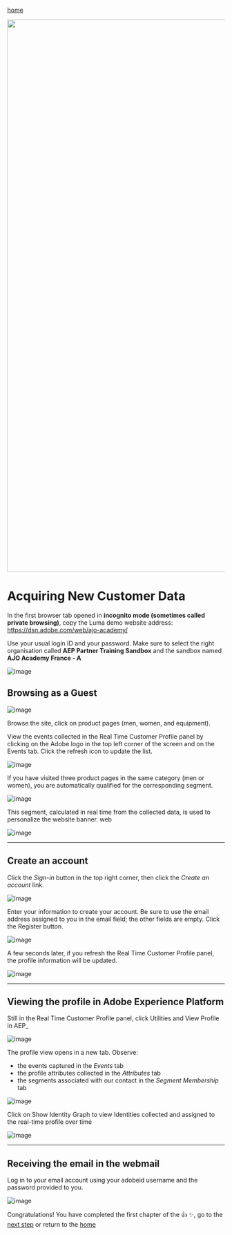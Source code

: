 [home](README.md)

<p align="center">
<img width="1280" alt="image" src="https://github.com/user-attachments/assets/1bf8639a-755b-4aa3-88e0-5126a064b41b" />
</p>


Acquiring New Customer Data
==========================================

In the first browser tab opened in **incognito mode (sometimes called private browsing)**, copy the Luma demo website address:
<a href="https://dsn.adobe.com/web/ajo-academy/" target="_blank">https://dsn.adobe.com/web/ajo-academy/</a>

Use your usual login ID and your password. Make sure to select the right organisation called **AEP Partner Training Sandbox** and the sandbox named **AJO Academy France - A**

![image](https://github.com/user-attachments/assets/0328a06c-3e8d-4c9b-9f00-91db1bb5f5c9)


## Browsing as a Guest

![image](https://user-images.githubusercontent.com/40355195/216579845-3ff93b0d-9913-43f2-897b-db5770c2fdaf.png)

Browse the site, click on product pages (men, women, and equipment).

View the events collected in the Real Time Customer Profile panel by clicking on the Adobe logo in the top left corner of the screen and on the Events tab. Click the refresh icon to update the list.

![image](https://user-images.githubusercontent.com/40355195/216580677-491b28d3-fb54-4f91-8ad4-73d760f462dc.png)

If you have visited three product pages in the same category (men or women), you are automatically qualified for the corresponding segment.

![image](https://user-images.githubusercontent.com/40355195/216581233-eb81a4d6-c50d-4fc1-898c-f3eed9f00537.png)

This segment, calculated in real time from the collected data, is used to personalize the website banner. web

![image](https://user-images.githubusercontent.com/40355195/217661580-2993dad5-4107-45dd-aa40-304b62096f2e.png)

---

## Create an account

Click the _Sign-in_ button in the top right corner, then click the _Create an account_ link.

![image](https://user-images.githubusercontent.com/40355195/216589661-4cd1745d-64fa-4932-94b8-3c83ed15d7b6.png)

Enter your information to create your account. Be sure to use the email address assigned to you in the email field; the other fields are empty. Click the Register button.

![image](https://user-images.githubusercontent.com/40355195/217300664-d9131aca-5617-438f-b601-38fbfd16b12a.png)

A few seconds later, if you refresh the Real Time Customer Profile panel, the profile information will be updated.

![image](https://user-images.githubusercontent.com/40355195/217298747-9858ea07-eebe-4774-ba19-e14b3ca837bc.png)

---

## Viewing the profile in Adobe Experience Platform

Still in the Real Time Customer Profile panel, click Utilities and View Profile in AEP_

![image](https://user-images.githubusercontent.com/40355195/216591012-0e43132d-5124-40f4-a31d-6cf46d576f69.png)

The profile view opens in a new tab. Observe:
- the events captured in the _Events_ tab
- the profile attributes collected in the _Attributes_ tab
- the segments associated with our contact in the _Segment Membership_ tab

![image](https://user-images.githubusercontent.com/40355195/217299524-7164c022-64b1-45cb-b6ab-96f9a52199cf.png)

Click on Show Identity Graph to view Identities collected and assigned to the real-time profile over time

![image](https://user-images.githubusercontent.com/40355195/216592295-d7f647b8-e55d-49f5-8d9b-8e64baaf358b.png)

---

## Receiving the email in the webmail

Log in to your email account using your adobeid username and the password provided to you. 

![image](https://user-images.githubusercontent.com/40355195/216592663-965dbd72-841a-4683-97a7-12988e7075c1.png)

Congratulations! You have completed the first chapter of the 👍 ✨, go to the [next step](conversion.md) or return to the [home](README.md)
